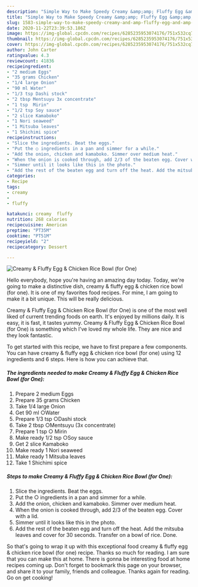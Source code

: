```yaml
---
description: "Simple Way to Make Speedy Creamy &amp;amp; Fluffy Egg &amp;amp; Chicken Rice Bowl (for One)"
title: "Simple Way to Make Speedy Creamy &amp;amp; Fluffy Egg &amp;amp; Chicken Rice Bowl (for One)"
slug: 1583-simple-way-to-make-speedy-creamy-and-amp-fluffy-egg-and-amp-chicken-rice-bowl-for-one
date: 2020-11-22T23:39:53.186Z
image: https://img-global.cpcdn.com/recipes/6285235953074176/751x532cq70/creamy-fluffy-egg-chicken-rice-bowl-for-one-recipe-main-photo.jpg
thumbnail: https://img-global.cpcdn.com/recipes/6285235953074176/751x532cq70/creamy-fluffy-egg-chicken-rice-bowl-for-one-recipe-main-photo.jpg
cover: https://img-global.cpcdn.com/recipes/6285235953074176/751x532cq70/creamy-fluffy-egg-chicken-rice-bowl-for-one-recipe-main-photo.jpg
author: John Carter
ratingvalue: 4.3
reviewcount: 41836
recipeingredient:
- "2 medium Eggs"
- "35 grams Chicken"
- "1/4 large Onion"
- "90 ml Water"
- "1/3 tsp Dashi stock"
- "2 tbsp Mentsuyu 3x concentrate"
- "1 tsp  Mirin"
- "1/2 tsp Soy sauce"
- "2 slice Kamaboko"
- "1 Nori seaweed"
- "1 Mitsuba leaves"
- "1 Shichimi spice"
recipeinstructions:
- "Slice the ingredients. Beat the eggs."
- "Put the ○ ingredients in a pan and simmer for a while."
- "Add the onion, chicken and kamaboko. Simmer over medium heat."
- "When the onion is cooked through, add 2/3 of the beaten egg. Cover with a lid."
- "Simmer until it looks like this in the photo."
- "Add the rest of the beaten egg and turn off the heat. Add the mitsuba leaves and cover for 30 seconds. Transfer on a bowl of rice. Done."
categories:
- Recipe
tags:
- creamy
- 
- fluffy

katakunci: creamy  fluffy 
nutrition: 268 calories
recipecuisine: American
preptime: "PT35M"
cooktime: "PT51M"
recipeyield: "2"
recipecategory: Dessert

---
```



![Creamy &amp; Fluffy Egg &amp; Chicken Rice Bowl (for One)](https://img-global.cpcdn.com/recipes/6285235953074176/751x532cq70/creamy-fluffy-egg-chicken-rice-bowl-for-one-recipe-main-photo.jpg)

Hello everybody, hope you're having an amazing day today. Today, we're going to make a distinctive dish, creamy &amp; fluffy egg &amp; chicken rice bowl (for one). It is one of my favorites food recipes. For mine, I am going to make it a bit unique. This will be really delicious.

Creamy &amp; Fluffy Egg &amp; Chicken Rice Bowl (for One) is one of the most well liked of current trending foods on earth. It's enjoyed by millions daily. It is easy, it is fast, it tastes yummy. Creamy &amp; Fluffy Egg &amp; Chicken Rice Bowl (for One) is something which I've loved my whole life. They are nice and they look fantastic.




To get started with this recipe, we have to first prepare a few components. You can have creamy &amp; fluffy egg &amp; chicken rice bowl (for one) using 12 ingredients and 6 steps. Here is how you can achieve that.

<!--inarticleads1-->

##### The ingredients needed to make Creamy &amp; Fluffy Egg &amp; Chicken Rice Bowl (for One):

1. Prepare 2 medium Eggs
1. Prepare 35 grams Chicken
1. Take 1/4 large Onion
1. Get 90 ml ○Water
1. Prepare 1/3 tsp ○Dashi stock
1. Take 2 tbsp ○Mentsuyu (3x concentrate)
1. Prepare 1 tsp ○ Mirin
1. Make ready 1/2 tsp ○Soy sauce
1. Get 2 slice Kamaboko
1. Make ready 1 Nori seaweed
1. Make ready 1 Mitsuba leaves
1. Take 1 Shichimi spice




<!--inarticleads2-->

##### Steps to make Creamy &amp; Fluffy Egg &amp; Chicken Rice Bowl (for One):

1. Slice the ingredients. Beat the eggs.
1. Put the ○ ingredients in a pan and simmer for a while.
1. Add the onion, chicken and kamaboko. Simmer over medium heat.
1. When the onion is cooked through, add 2/3 of the beaten egg. Cover with a lid.
1. Simmer until it looks like this in the photo.
1. Add the rest of the beaten egg and turn off the heat. Add the mitsuba leaves and cover for 30 seconds. Transfer on a bowl of rice. Done.




So that's going to wrap it up with this exceptional food creamy &amp; fluffy egg &amp; chicken rice bowl (for one) recipe. Thanks so much for reading. I am sure that you can make this at home. There is gonna be interesting food at home recipes coming up. Don't forget to bookmark this page on your browser, and share it to your family, friends and colleague. Thanks again for reading. Go on get cooking!
